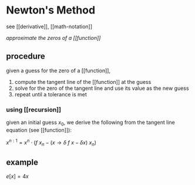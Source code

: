 # Newton's Method

see [[derivative]], [[math-notation]]

_approximate the zeros of a [[function]]_

## procedure

given a guess for the zero of a [[function]],

1. compute the tangent line of the [[function]] at the guess
2. solve for the zero of the tangent line and use its value as the new guess
3. repeat until a tolerance is met

### using [[recursion]]

given an initial guess $x_0$, we derive the following from the tangent line equation (see [[function]]):

$x^{n : 1} = x^n \cdot (f\ x_n - (x \rightarrow \delta\ f\ x - \delta x)\ x_n)$

## example

$e[x] = 4x$
